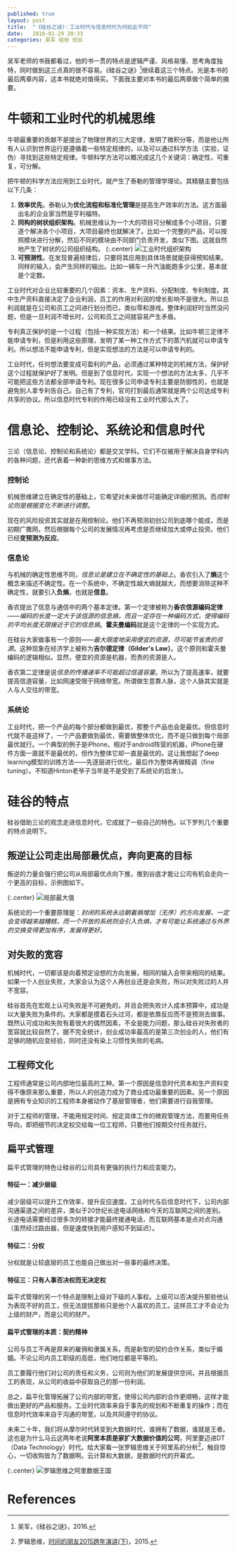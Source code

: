 ```yaml
---
published: true
layout: post
title:  "《硅谷之谜》：工业时代与信息时代为何如此不同"
date:   2016-01-29 20:33
categories: 吴军 硅谷 创业
---
```


吴军老师的书我都看过，他的书一贯的特点是逻辑严谨、风格易懂、思考角度独特，同时做到这三点真的很不容易。《硅谷之谜》[^wujun]继续着这三个特点。光是本书的最后两章内容，这本书就绝对值得买。下面我主要对本书的最后两章做个简单的摘要。


# 牛顿和工业时代的机械思维

牛顿最重要的贡献不是提出了物理世界的三大定律，发明了微积分等，而是他让所有人认识到世界运行是遵循着一些特定规律的，以及可以通过科学方法（实验，证伪）寻找到这些特定规律。牛顿科学方法可以概况成这几个关键词：确定性，可重复，可分解。

把牛顿的科学方法应用到工业时代，就产生了泰勒的管理学理论。其精髓主要包括以下几条：

1. **效率优先**。泰勒认为**优化流程和标准化管理**是提高生产效率的方法。这方面最出名的企业家当然是亨利福特。
2. **同构的树状组织架构**。机械思维认为一个大的项目可分解成多个小项目，只要逐个解决各个小项目，大项目最终也就解决了。比如一个完整的产品，可以按照模块进行分解，然后不同的模块由不同部门负责开发，类似下图。这就自然地产生了树状的公司组织结构。
   {:.center}
  ![工业时代组织架构][architecture]
3. **可预测性**。在发现普遍规律后，只要将其应用到具体场景就能获得预知结果。同样的输入，会产生同样的输出。比如一辆车一升汽油能跑多少公里，基本就是个定数。

工业时代对企业比较重要的几个因素：资本、生产资料、分配制度、专利制度。其中生产资料直接决定了企业利润，员工的作用对利润的增长影响不是很大。所以总利润就是在公司和员工之间进行划分而已，类似零和游戏。整体利润好时当然没问题，但是一旦利润不增长时，公司和员工之间就容易产生矛盾。

专利真正保护的是一个过程（包括一种实现方法）和一个结果。比如牛顿三定律不能申请专利，但是利用这些原理，发明了某一种工作方式下的蒸汽机就可以申请专利。所以想法不能申请专利，但是实现想法的方法是可以申请专利的。

工业时代，任何想法要变成可盈利的产品，必须通过某种特定的机械方法，保护好这个过程就保护好了发明。但是到了信息时代，实现一个想法的方法太多，几乎不可能把这些方法都全部申请专利。现在很多公司申请专利主要是防御性的，也就是避免别人拿专利告自己。自己有了专利，官司打到最后通常就是两个公司达成专利共享的协议。所以信息时代专利的作用已经没有工业时代那么大了。


# 信息论、控制论、系统论和信息时代

三论（信息论、控制论和系统论）都是交叉学科。它们不仅被用于解决自身学科内的各种问题，还代表着一种新的思维方式和做事方法。

### 控制论
机械思维建立在确定性的基础上，它希望对未来做尽可能确定详细的预测。而*控制论则是根据变化不断进行调整*。

现在的风险投资其实就是在用控制论。他们不再预测初创公司到底哪个能成，而是初期广撒网，然后根据每个公司的发展情况再考虑是否继续加大或停止投资。他们已经**变预测为反应**。

### 信息论
与机械的确定性思维不同，*信息论是建立在不确定性的基础上*。香农引入了**熵**这个概念来描述不确定性。在一个系统中，不确定性越大熵就越大，而想要消除这种不确定性，就要引入**负熵**，也就是**信息**。

香农提出了信息与通信中的两个基本定律。第一个定律被称为**香农信源编码定律**——*编码的长度一定大于该信源的信息熵，而且一定存在一种编码方式，使得编码的平均长度无限接近于它的信息熵*。**霍夫曼编码**就是这个定律的一个实现方式。

在硅谷大家做事有一个原则——*最大限度地采用便宜的资源，尽可能节省贵的资源*。这种现象在经济学上被称为**吉尔德定律（Gilder's Law）**。这个原则和霍夫曼编码的逻辑相似。显然，便宜的资源是机器，而贵的资源是人。

香农第二定律是说*信息的传播速率不可能超过信道容量*。所以为了提高速率，就要提高信道容量，比如网速受限于网络带宽。所谓做生意靠人脉，这个人脉其实就是人与人交往的带宽。

### 系统论
工业时代，把一个产品的每个部分都做到最优，那整个产品也会是最优。但信息时代就不是这样了，一个产品要做到最优，需要做整体优化，而不是只做到每个局部最优就行。一个典型的例子是iPhone。相对于android阵营的机器，iPhone在硬件方面一直就不是最优的，但作为整体它却一直是最优的。这让我想起了deep learning模型的训练方法——先逐层进行优化，最后作为整体再做精调（fine tuning）。不知道Hinton老爷子当年是不是受到了系统论的启发:)。


# 硅谷的特点
硅谷借助三论的观念走进信息时代，它成就了一些自己的特色。以下罗列几个重要的特点说明下。

## 叛逆让公司走出局部最优点，奔向更高的目标
叛逆的力量会强行把公司从局部最优点向下推，推到谷底才能让公司有机会走向一个更高的目标，示例图如下。

{:.center}
![局部最大值][max]

系统论的一个重要原理是：*封闭的系统永远朝着熵增加（无序）的方向发展，一定会变得越来越糟糕，而一个开放的系统则会引入负熵，才有可能让系统通过与外界的交换变得更加有序，发展得更好。*

## 对失败的宽容
机械时代，一切都该是向着预定设想的方向发展，相同的输入会带来相同的结果。如果一个人创业失败，大家会认为这个人再创业还是会失败，所以对失败过的人并不宽容。

硅谷首先在宏观上认可失败是不可避免的，并且会把失败计入成本预算中，成功是以大量失败为条件的。大家都是摸着石头过河，都是依靠反应而不是预测去做事。既然认可成功和失败有着很大的偶然因素，不全是能力问题，那么硅谷对失败者的宽容就比较自然了。据不完全统计，创业成功率最高的是第三次创业的人，他们有足够的随机应变经验，同时还没有染上习惯性失败的毛病。

## 工程师文化
工程师通常是公司内部地位最高的工种。第一个原因是信息时代资本和生产资料变得不像原来那么重要，所以人的创造力成为了商业成功最重要的因素。另一个原因是拥有专业知识的工程师本身被动作了基层管理者，他们需要进行自我管理。

对于工程师的管理，不能用规定时间、规定具体工作的微观管理方法，而要用任务导向，即把细节的决定权交给每一位工程师，只要他们按期交付任务就行。

## 扁平式管理

扁平式管理的特色让硅谷的公司具有更强的执行力和应变能力。

#### 特征一：减少层级
减少层级可以提升工作效率，提升反应速度。工业时代与后信息时代下，公司内部沟通渠道之间的差异，类似于20世纪长途电话网络和今天的互联网之间的差别。长途电话需要经过很多次的转接才能最终接通电话，而互联网基本是点对点沟通（虽然经过路由器，但是速度快到用户感知不到延迟）。

#### 特征二：分权
分权就是让较底层的员工也能自己做出对一些事的最终决策。

#### 特征三：只有人事否决权而无决定权
扁平式管理的另一个特点是限制上级对下级的人事权。上级可以否决提升那些他认为表现不好的员工，但无法提拔那些只是他个人喜欢的员工。这样员工才不会沦为上级的财产，而是公司的财产。

#### 扁平式管理的本质：契约精神
公司与员工不再是原来的雇佣和隶属关系，而是新型的契约合作关系，类似于婚姻。不论公司内员工职级的高低，他们地位都是平等的。

员工要履行他们对公司的责任和义务，公司则为他们的发展提供空间，并且根据员工的表现，从公司的收益中获取自己的那一份利润。

总之，扁平化管理拓展了公司内部的带宽，使得公司内部的合作更顺畅，这样才能做出更好的产品和服务。工业时代效率来自于事先的规划和不断重复的操作；而在信息时代效率来自于沟通的带宽，以及共同遵守的协议。

未来二十年，我们将从摩尔时代转变到大数据时代，谁拥有了数据，谁就是王者。这也是为什么马云这两年老说**阿里本质是家扩大数据价值的公司**，阿里要迈进DT（Data Technology）时代。给大家看一张罗辑思维关于阿里系的分析[^ljsw]，触目惊心，一切收购皆为了数据啊。云计算和大数据，是数据时代的开幕式。

{:.center}
![罗辑思维之阿里数据王国][ali]



[architecture]: /images/wujun.jpg "工业时代组织架构"
[max]: /images/wujun_max.jpg "局部最大值"
[ali]: /images/ljsw_ali.png "罗辑思维之阿里数据王国"


# References
[^wujun]: 吴军，《硅谷之谜》，2016.
[^ljsw]: 罗辑思维，[时间的朋友2015跨年演讲(下)](http://v.youku.com/v_show/id_XMTQzODUzMjY1Mg==.html?from=y1.6-91.3.1.5bdbf57c947311e3b8b7)，2015.
